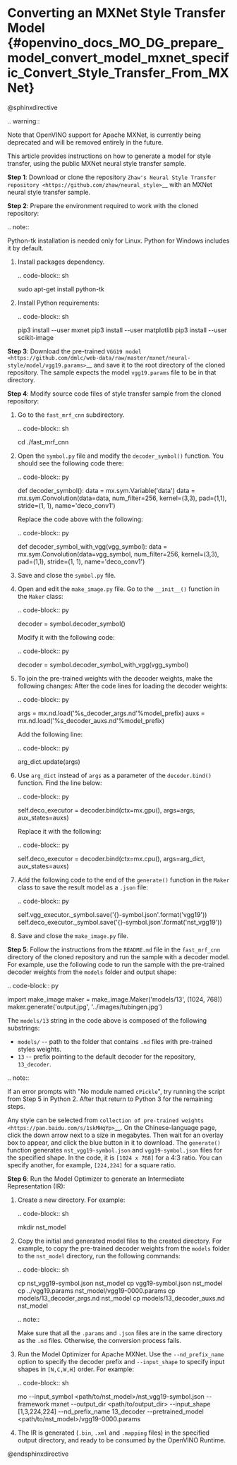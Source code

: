 # Converting an MXNet Style Transfer Model {#openvino_docs_MO_DG_prepare_model_convert_model_mxnet_specific_Convert_Style_Transfer_From_MXNet}

@sphinxdirective


.. warning::

   Note that OpenVINO support for Apache MXNet, is currently being deprecated and will be removed entirely in the future.

   

This article provides instructions on how to generate a model for style transfer, using the public MXNet neural style transfer sample.

**Step 1**: Download or clone the repository `Zhaw's Neural Style Transfer repository <https://github.com/zhaw/neural_style>`__ with an MXNet neural style transfer sample.

**Step 2**: Prepare the environment required to work with the cloned repository:

.. note::

   Python-tk installation is needed only for Linux. Python for Windows includes it by default.


1. Install packages dependency.

   .. code-block:: sh

      sudo apt-get install python-tk


2. Install Python requirements:

   .. code-block:: sh

      pip3 install --user mxnet
      pip3 install --user matplotlib
      pip3 install --user scikit-image


**Step 3**: Download the pre-trained `VGG19 model <https://github.com/dmlc/web-data/raw/master/mxnet/neural-style/model/vgg19.params>`__ and save it to the root directory of the cloned repository. The sample expects the model ``vgg19.params`` file to be in that directory.

**Step 4**: Modify source code files of style transfer sample from the cloned repository:

1. Go to the ``fast_mrf_cnn`` subdirectory.

   .. code-block:: sh

      cd ./fast_mrf_cnn


2. Open the ``symbol.py`` file and modify the ``decoder_symbol()`` function. You should see the following code there:

   .. code-block:: py

      def decoder_symbol():
          data = mx.sym.Variable('data')
          data = mx.sym.Convolution(data=data, num_filter=256, kernel=(3,3), pad=(1,1), stride=(1, 1), name='deco_conv1')


   Replace the code above with the following:

   .. code-block:: py

      def decoder_symbol_with_vgg(vgg_symbol):
          data = mx.sym.Convolution(data=vgg_symbol, num_filter=256, kernel=(3,3), pad=(1,1), stride=(1, 1), name='deco_conv1')


3. Save and close the ``symbol.py`` file.

4. Open and edit the ``make_image.py`` file. Go to the ``__init__()`` function in the ``Maker`` class:

   .. code-block:: py

      decoder = symbol.decoder_symbol()


   Modify it with the following code:

   .. code-block:: py

      decoder = symbol.decoder_symbol_with_vgg(vgg_symbol)


5. To join the pre-trained weights with the decoder weights, make the following changes:
   After the code lines for loading the decoder weights:

   .. code-block:: py

      args = mx.nd.load('%s_decoder_args.nd'%model_prefix)
      auxs = mx.nd.load('%s_decoder_auxs.nd'%model_prefix)


   Add the following line:

   .. code-block:: py

      arg_dict.update(args)


6. Use ``arg_dict`` instead of ``args`` as a parameter of the ``decoder.bind()`` function. Find the line below:

   .. code-block:: py

      self.deco_executor = decoder.bind(ctx=mx.gpu(), args=args, aux_states=auxs)


   Replace it with the following:

   .. code-block:: py

      self.deco_executor = decoder.bind(ctx=mx.cpu(), args=arg_dict, aux_states=auxs)


7. Add the following code to the end of the ``generate()`` function in the ``Maker`` class to save the result model as a ``.json`` file:

   .. code-block:: py

      self.vgg_executor._symbol.save('{}-symbol.json'.format('vgg19'))
      self.deco_executor._symbol.save('{}-symbol.json'.format('nst_vgg19'))


8. Save and close the ``make_image.py`` file.

**Step 5**: Follow the instructions from the ``README.md`` file in the ``fast_mrf_cnn`` directory of the cloned repository and run the sample with a decoder model.
For example, use the following code to run the sample with the pre-trained decoder weights from the ``models`` folder and output shape:

.. code-block:: py

   import make_image
   maker = make_image.Maker('models/13', (1024, 768))
   maker.generate('output.jpg', '../images/tubingen.jpg')


The ``models/13`` string in the code above is composed of the following substrings:

* ``models/`` -- path to the folder that contains ``.nd`` files with pre-trained styles weights.
* ``13`` -- prefix pointing to the default decoder for the repository, ``13_decoder``.

.. note::

   If an error prompts with "No module named ``cPickle``", try running the script from Step 5 in Python 2. After that return to Python 3 for the remaining steps.

Any style can be selected from `collection of pre-trained weights <https://pan.baidu.com/s/1skMHqYp>`__. On the Chinese-language page, click the down arrow next to a size in megabytes. Then wait for an overlay box to appear, and click the blue button in it to download. The ``generate()`` function generates ``nst_vgg19-symbol.json`` and ``vgg19-symbol.json`` files for the specified shape. In the code, it is ``[1024 x 768]`` for a 4:3 ratio. You can specify another, for example, ``[224,224]`` for a square ratio.

**Step 6**: Run the Model Optimizer to generate an Intermediate Representation (IR):

1. Create a new directory. For example:

   .. code-block:: sh

      mkdir nst_model


2. Copy the initial and generated model files to the created directory. For example, to copy the pre-trained decoder weights from the ``models`` folder to the ``nst_model`` directory, run the following commands:

   .. code-block:: sh

      cp nst_vgg19-symbol.json nst_model
      cp vgg19-symbol.json nst_model
      cp ../vgg19.params nst_model/vgg19-0000.params
      cp models/13_decoder_args.nd nst_model
      cp models/13_decoder_auxs.nd nst_model


   .. note::

      Make sure that all the ``.params`` and ``.json`` files are in the same directory as the ``.nd`` files. Otherwise, the conversion process fails.


3. Run the Model Optimizer for Apache MXNet. Use the ``--nd_prefix_name`` option to specify the decoder prefix and ``--input_shape`` to specify input shapes in ``[N,C,W,H]`` order. For example:

   .. code-block:: sh

      mo --input_symbol <path/to/nst_model>/nst_vgg19-symbol.json --framework mxnet --output_dir <path/to/output_dir> --input_shape [1,3,224,224] --nd_prefix_name 13_decoder --pretrained_model <path/to/nst_model>/vgg19-0000.params


4. The IR is generated (``.bin``, ``.xml`` and ``.mapping`` files) in the specified output directory, and ready to be consumed by the OpenVINO Runtime.

@endsphinxdirective
